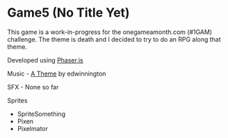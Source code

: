 #  Game5 (No Title Yet)

This game is a work-in-progress for the onegameamonth.com (#1GAM) challenge.  The theme is death and I decided to try to do an RPG along that theme.

Developed using [Phaser.js](http://phaser.io)

Music - [A Theme](http://opengameart.org/content/a-theme) by edwinnington

SFX - None so far

Sprites
*  SpriteSomething
*  Pixen
*  Pixelmator


